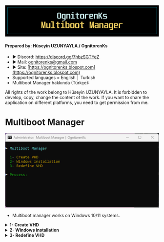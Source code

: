 ![Repo1](https://raw.githubusercontent.com/OgnitorenKs/Multiboot_Manager/main/.github/Repo-SS/Title.png)

#### Prepared by: Hüseyin UZUNYAYLA / OgnitorenKs
- ► Discord: https://discord.gg/7hbzSGTYeZ
- ► Mail: ognitorenks@gmail.com
- ► Site: [https://ognitorenks.blospot.com](https://ognitorenks.blospot.com)
- Supported languages = English │ Turkish
- Multiboot Manager hakkında (Türkçe): 

All rights of the work belong to Hüseyin UZUNYAYLA. It is forbidden to develop, copy, change the content of the work. If you want to share the application on different platforms, you need to get permission from me.

# Multiboot Manager

![Tool0](https://raw.githubusercontent.com/OgnitorenKs/Multiboot_Manager/main/.github/Manager/0.png)

- Multiboot manager works on Windows 10/11 systems.

<details><B><summary> 1- Create VHD</B></summary>

- Bu bölüm VHD (Virtual Hard Disk) oluşturmanızı sağlar. 
- "Define the VHD Path:" bölümünde VHD'yi oluşturacağınız konumu ve adını yazmanız gerekiyor. Uzantısını yazmasanızda olur kendisi otomatik tamamlayacaktır. Yazarsanız da sorun olmaz.
- "Write disk size in GB" bu bölümde VHD'nin boyutunu isteyecektir. GB olarak istediğiniz boyutu yazın. Tavsiyem 30 GB altına düşmeyin.
- "VHD configuration type" bölümünde disk yapılandırma türünü soracaktır. UEFI desteği varsa "GPT", yoksa "MBR" seçmeniz gerekiyor.
- Daha sonrasında VHD'yi oluşturup ana menüye geri dönecektir.

![Tool1](https://raw.githubusercontent.com/OgnitorenKs/Multiboot_Manager/main/.github/Manager/1.png)

</details><details><B><summary> 2- Windows installation</B></summary>


- Bu bölümde elinizde bulunan ISO'yu sisteme takıp veya herhangi bir klasöre çıkarıp yolunu tanımlayarak hızlıca Windows kurulumu yapabilirsiniz. İmajın klasör yolunu veya doğrudan install.wim/esd dosyasının yolunu verebilirsiniz.

![Tool2.1](https://raw.githubusercontent.com/OgnitorenKs/Multiboot_Manager/main/.github/Manager/2.1.png)

- İmajı tanımladıktan sonra içerdiği sürümler hakkında detaylı bilgi veren bir menüye aktaracaktır. Bu bölümde imaj içerisinde yer alan sürümlerden hangisini kurmak istiyorsanız Index numarasını tuşlamanız gerekmektedir. 

![Tool2.2](https://raw.githubusercontent.com/OgnitorenKs/Multiboot_Manager/main/.github/Manager/2.2.png)

- Kurulumu yapılacak Windows'un index numarasını seçtikten sonra sizi VHD'yi seçmeniz için disk seçim menüsüne atayacaktır. VHD diski oluştururken VHD ismi ve random sayı tanımlıyorum. Aşağıdaki ekran görüntüsünde VHD'miz "J" harfine atanmış ve ismi "VHD-17438" tanımlanmış. Buradan VHD'mizi tespit ettikten sonra solunda yer alan rakamı tuşluyoruz. Harf tuşlamayın.

![Tool2.3](https://raw.githubusercontent.com/OgnitorenKs/Multiboot_Manager/main/.github/Manager/2.3.png)

- Seçim yaptıktan sonra Dism ile VHD'ye Windows kurulumunu yapmaya başlayacaktır. İşlem bitince sizi ana menüye atacaktır. Sistem kurulumunu tamamlamak için sistemi yeniden başlatmanız gerekmektedir. Burada kalan işlemleri Windows tamamlayıp sizi dil seçme, hesap oluşturma menülerine aktaracaktır.

![Tool2.4](https://raw.githubusercontent.com/OgnitorenKs/Multiboot_Manager/main/.github/Manager/2.4.png)

</details><details><B><summary> 3- Redefine VHD</B></summary>

- VHD dosyasını yedekleyip ana sisteminize temiz kurulum yaparsanız. Daha sonrasında VHD'yi bu bölümden tanımlayarak multiboot sisteminizi kullanmaya devam edebilirsiniz.
- Bu bölüme girdikten sonra VHD dosyasının yolunu tanımlamanız gerekmektedir. Tanımlama işleminden sonra VHD dosyasını görünür hale getirip varsayılan olarak açılacak sistem olarak ayarlar. Sistemi yeniden başlatırsanız VHD diskteki sistemden başlayacaktır.

![Tool3](https://raw.githubusercontent.com/OgnitorenKs/Multiboot_Manager/main/.github/Manager/3.png)

</details>